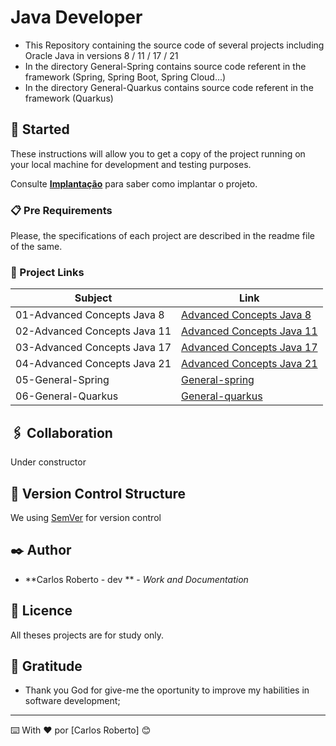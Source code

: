 # Java Developer

  - This Repository containing the source code of several projects including Oracle Java in versions 8 / 11 / 17 / 21
  - In the directory General-Spring contains source code referent in the framework (Spring, Spring Boot, Spring Cloud...)
  - In the directory General-Quarkus contains source code referent in the framework (Quarkus)

## 🚀 Started

  These instructions will allow you to get a copy of the project running on your local machine for development and testing purposes.

Consulte **[Implantação](#-implanta%C3%A7%C3%A3o)** para saber como implantar o projeto.

### 📋 Pre Requirements

   Please, the specifications of each project are described in the readme file of the same.

### 🔧 Project Links

| Subject                      | Link                                                                                                           |
| ----------------------       | -------------------------------------------------------------------------------------------------------------- |
| 01-Advanced Concepts Java 8  | [Advanced Concepts Java 8](https://github.com/CarlosRobertoMedeiros/repo-java-developer/tree/main/Java%208)    |
| 02-Advanced Concepts Java 11 | [Advanced Concepts Java 11](https://github.com/CarlosRobertoMedeiros/repo-kotlin-developer-/tree/master/fundamentos/fundamentos-gerais) |
| 03-Advanced Concepts Java 17 | [Advanced Concepts Java 17](https://github.com/CarlosRobertoMedeiros/repo-kotlin-developer-/tree/master/fundamentos/fundamentos-gerais) |
| 04-Advanced Concepts Java 21 | [Advanced Concepts Java 21](https://github.com/CarlosRobertoMedeiros/repo-kotlin-developer-/tree/master/fundamentos/fundamentos-gerais) |
| 05-General-Spring            | [General-spring](https://github.com/CarlosRobertoMedeiros/repo-java-developer/tree/main/general-spring)| 
| 06-General-Quarkus           | [General-quarkus](https://github.com/CarlosRobertoMedeiros/repo-java-developer/tree/main/general-spring)| 


  
## 🖇️ Collaboration

  Under constructor

## 📌 Version Control Structure

We using [SemVer](http://semver.org/) for version control

## ✒️ Author

* **Carlos Roberto - dev ** - *Work and Documentation*

## 📄 Licence

   All theses projects are for study only.

## 🎁 Gratitude

* Thank you God for give-me the oportunity to improve my habilities in software development;
---
⌨️ With ❤️ por [Carlos Roberto] 😊

